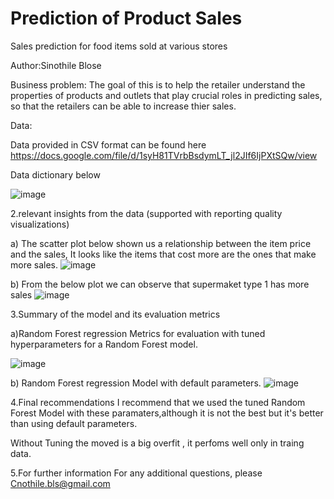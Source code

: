 # Prediction of Product Sales

Sales prediction for food items sold at various stores

Author:Sinothile Blose

Business problem:
The goal of this is to help the retailer understand the properties of products and outlets that play crucial roles in predicting sales, so that the retailers can be able to increase thier sales.

Data:

Data provided in CSV format can be found here https://docs.google.com/file/d/1syH81TVrbBsdymLT_jl2JIf6IjPXtSQw/view

Data dictionary below

![image](https://github.com/SinothileB/Prediction-of-Product-Sales/assets/138825036/90c58009-0807-4a99-b0f5-f788bc711469)

2.relevant insights from the data (supported with reporting quality visualizations)


  a) The scatter plot below shown us a relationship between the item price and the sales,
  It looks like the items that cost more are the ones that make more sales.
  ![image](https://github.com/SinothileB/Prediction-of-Product-Sales/assets/138825036/f5cc490b-ced1-42b2-a197-c889ebfb8d45)


  b)
From the below plot we can observe that supermaket type 1 has more sales
  ![image](https://github.com/SinothileB/Prediction-of-Product-Sales/assets/138825036/c2c59f2c-59f8-410a-a617-292ae3507a7c)


3.Summary of the model and its evaluation metrics

a)Random Forest regression Metrics for evaluation with tuned hyperparameters for a Random Forest model.

 ![image](https://github.com/SinothileB/Final-Sales-Prediction-/assets/138825036/6132beee-318e-46f6-a9ce-b551d6fa0248)

 b) Random Forest regression Model with default parameters.
 ![image](https://github.com/SinothileB/Final-Sales-Prediction-/assets/138825036/1c02744c-1130-4fa4-a1e8-673b08a5b046)


4.Final recommendations
I recommend that we used the tuned Random Forest Model with these paramaters,although it is not the best but it's better than using default parameters.

Without Tuning the moved is a big overfit , it perfoms well only in traing data.


5.For further information
For any additional questions, please Cnothile.bls@gmail.com
